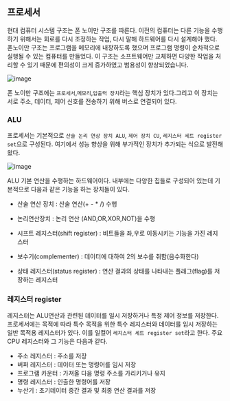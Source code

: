 ## **프로세서**


현대 컴퓨터 시스템 구조는 폰 노이만 구조를 따른다. 이전의 컴퓨터는 다른 기능을 수행하기 위해서는 회로를 다시 조정하는 작업, 다시 말해 하드웨어를 다시 설계해야 했다. 폰노이만 구조는 프로그램을 메모리에 내장하도록 했으며 프로그램 명령이 순차적으로 실행될 수 있는 컴퓨터를 만들었다. 이 구조는 소프트웨어만 교체하면 다양한 작업을 처리할 수 있기 때문에 편의성이 크게 증가하였고 범용성이 향상되었습니다.

![image](https://user-images.githubusercontent.com/51963264/191016562-9cdd5b01-728d-4d58-bd40-750f8c1efb6f.png)

폰 노이만 구조에는 `프로세서`,`메모리`,`입출력 장치`라는 핵심 장치가 있다.그리고 이 장치는  서로 주소, 데이터, 제어 신호를 전송하기 위해 버스로 연결되어 있다. 


### **ALU**

프로세서는 기본적으로 `산술 논리 연상 장치 ALU`, `제어 장치 CU`, `레지스터 세트 register set`으로 구성된다. 여기에서 성능 향상을 위해 부가적인 장치가 추가되는 식으로 발전해왔다.

![image](https://user-images.githubusercontent.com/51963264/191018014-f4c6a5cc-a755-434b-9d84-1caf3825d853.png)

ALU 기본 연산을 수행하는 하드웨어이다. 내부에는 다양한 칩들로 구성되어 있는데 기본적으로 다음과 같은 기능을 하는 장치들이 있다.

- 산술 연산 장치 : 산술 연산(+ - * /) 수행

- 논리연산장치 : 논리 연산 (AND,OR,XOR,NOT)을 수행

- 시프트 레지스터(shift register) : 비트들을 좌,우로 이동시키는 기능을 가진 레지스터

- 보수기(complementer) : 데이터에 대하여 2의 보수를 취함(음수화한다) 

- 상태 레지스터(status register) : 연산 결과의 상태를 나타내는 플래그(flag)를 저장하는 레지스터


### **레지스터 register**

레지스터는 ALU연산과 관련된 데이터를 일시 저장하거나 특정 제어 정보를 저장한다. 프로세서에는 목적에 따라 특수 목적을 위한 특수 레지스터와 데이터를 임시 저장하는 일반 목적용 레지스터가 있다. 이를 일컬어 `레지스터 세트 register set`라고 한다. 주요 CPU 레지스터와 그 기능은 다음과 같다.

- 주소 레지스터 : 주소를 저장
- 버퍼 레지스터 : 데이터 또는 명령어를 임시 저장 
- 프로그램 카운터 : 가져올 다음 명령 주소를 가리키거나 유지
- 명령 레지스터 : 인출한 명령어를 저장
- 누산기 : 초기데이터 중간 결과 및 최종 연산 결과를 저장













